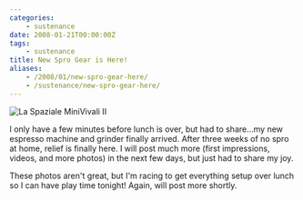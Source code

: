 ```yaml
---
categories:
    - sustenance
date: 2008-01-21T00:00:00Z
tags:
    - sustenance
title: New Spro Gear is Here!
aliases: 
    - /2008/01/new-spro-gear-here/
    - /sustenance/new-spro-gear-here/
---
```


![La Spaziale MiniVivali II](/uploads/2008/01/LaSpazialeMiniVivali2.jpg)

I only have a few minutes before lunch is over, but had to share...my
new espresso machine and grinder finally arrived. After three weeks of
no spro at home, relief is finally here. I will post much more (first
impressions, videos, and more photos) in the next few days, but just had
to share my joy.

These photos aren't great, but I'm racing to get everything setup over
lunch so I can have play time tonight! Again, will post more shortly.